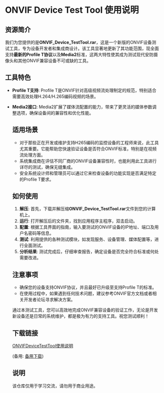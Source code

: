# ONVIF Device Test Tool 使用说明

## 资源简介

我们为您提供的是**ONVIF_Device_TestTool.rar**，这是一个新版的ONVIF设备测试工具，专为设备开发者和集成商设计。该工具显著地更新了其功能范围，现全面支持**最新的Profile T协议**以及**Media2**标准，这两大特性使其成为测试现代安防摄像头和其他ONVIF兼容设备不可或缺的工具。

## 工具特色

- **Profile T支持**: Profile T是ONVIF针对高级视频流处理制定的规范，特别适合需要高效处理H.264/H.265编码视频的场景。
- **Media2接口**: Media2扩展了媒体流配置的能力，带来了更灵活的媒体参数调整选项，确保设备间的兼容性和优化性能。

  ## 适用场景

  - 对于那些正在开发或维护支持H265编码的监控设备的工程师来说，此工具尤其重要。它能帮助您快速验证设备是否符合ONVIF标准，特别是在视频流处理方面。
  - 系统集成商在评估不同厂商的ONVIF设备兼容性时，也能利用此工具进行详尽的测试，确保无缝集成。
  - 安全系统设计师和管理员可以通过它来检查设备的功能实现是否满足特定的Profile T要求。

  ## 如何使用

  1. **解压**: 首先，下载并解压缩**ONVIF_Device_TestTool.rar**文件到您的计算机上。
  2. **运行**: 打开解压后的文件夹，找到应用程序主程序，双击启动。
  3. **配置**: 根据工具界面的指南，输入要测试的ONVIF设备的IP地址、端口及用户名密码等信息。
  4. **测试**: 利用提供的各种测试模块，如发现服务、设备管理、媒体配置等，进行全面测试。
  5. **分析结果**: 测试完成后，仔细审查报告，确定设备是否完全符合标准或何处需要改进。

  ## 注意事项

  - 确保您的设备支持ONVIF协议，并且最好已升级至支持Profile T的标准。
  - 在使用过程中，如果遇到任何技术问题，建议参考ONVIF官方文档或者相关开发者论坛寻求解决方案。

  通过本测试工具，您可以高效地完成ONVIF兼容设备的验证工作，无论是开发新设备还是日常的系统维护，都是极为有力的支持工具。祝您测试顺利！

  ## 下载链接
  [ONVIFDeviceTestTool使用说明](https://pan.quark.cn/s/922b42ba44b1) 

  (备用: [备用下载](https://pan.baidu.com/s/1NiTyvAqgZ7-Vak6Vt9pUjg?pwd=1234))

  ## 说明

  该仓库仅用于学习交流，请勿用于商业用途。
